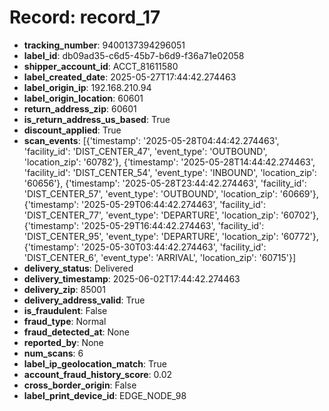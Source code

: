 # Record: record_17

- **tracking_number**: 9400137394296051
- **label_id**: db09ad35-c6d5-45b7-b6d9-f36a71e02058
- **shipper_account_id**: ACCT_81611580
- **label_created_date**: 2025-05-27T17:44:42.274463
- **label_origin_ip**: 192.168.210.94
- **label_origin_location**: 60601
- **return_address_zip**: 60601
- **is_return_address_us_based**: True
- **discount_applied**: True
- **scan_events**: [{'timestamp': '2025-05-28T04:44:42.274463', 'facility_id': 'DIST_CENTER_47', 'event_type': 'OUTBOUND', 'location_zip': '60782'}, {'timestamp': '2025-05-28T14:44:42.274463', 'facility_id': 'DIST_CENTER_54', 'event_type': 'INBOUND', 'location_zip': '60656'}, {'timestamp': '2025-05-28T23:44:42.274463', 'facility_id': 'DIST_CENTER_57', 'event_type': 'OUTBOUND', 'location_zip': '60669'}, {'timestamp': '2025-05-29T06:44:42.274463', 'facility_id': 'DIST_CENTER_77', 'event_type': 'DEPARTURE', 'location_zip': '60702'}, {'timestamp': '2025-05-29T16:44:42.274463', 'facility_id': 'DIST_CENTER_95', 'event_type': 'DEPARTURE', 'location_zip': '60772'}, {'timestamp': '2025-05-30T03:44:42.274463', 'facility_id': 'DIST_CENTER_6', 'event_type': 'ARRIVAL', 'location_zip': '60715'}]
- **delivery_status**: Delivered
- **delivery_timestamp**: 2025-06-02T17:44:42.274463
- **delivery_zip**: 85001
- **delivery_address_valid**: True
- **is_fraudulent**: False
- **fraud_type**: Normal
- **fraud_detected_at**: None
- **reported_by**: None
- **num_scans**: 6
- **label_ip_geolocation_match**: True
- **account_fraud_history_score**: 0.02
- **cross_border_origin**: False
- **label_print_device_id**: EDGE_NODE_98